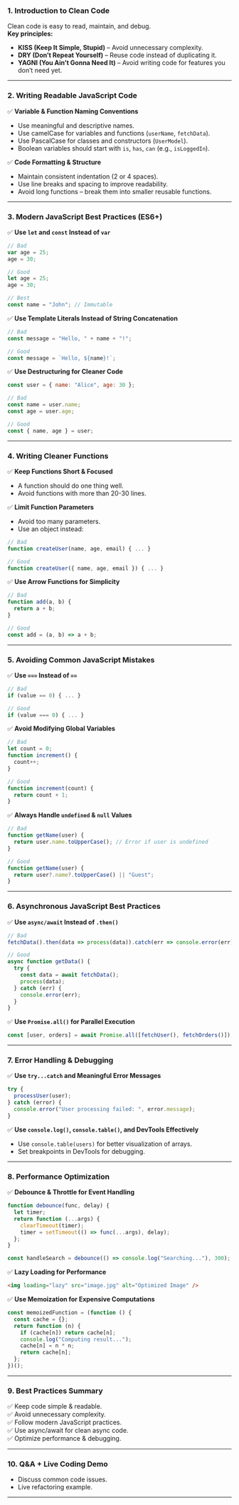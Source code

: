 
### 1. Introduction to Clean Code  
Clean code is easy to read, maintain, and debug.  
**Key principles:**  
- **KISS (Keep It Simple, Stupid)** – Avoid unnecessary complexity.  
- **DRY (Don’t Repeat Yourself)** – Reuse code instead of duplicating it.  
- **YAGNI (You Ain’t Gonna Need It)** – Avoid writing code for features you don’t need yet.  

---

### 2. Writing Readable JavaScript Code  
✅ **Variable & Function Naming Conventions**  
- Use meaningful and descriptive names.  
- Use camelCase for variables and functions (`userName`, `fetchData`).  
- Use PascalCase for classes and constructors (`UserModel`).  
- Boolean variables should start with `is`, `has`, `can` (e.g., `isLoggedIn`).  

✅ **Code Formatting & Structure**  
- Maintain consistent indentation (2 or 4 spaces).  
- Use line breaks and spacing to improve readability.  
- Avoid long functions – break them into smaller reusable functions.  

---

### 3. Modern JavaScript Best Practices (ES6+)  
✅ **Use `let` and `const` Instead of `var`**  
```javascript
// Bad
var age = 25;
age = 30;

// Good
let age = 25;
age = 30;

// Best
const name = "John"; // Immutable
```

✅ **Use Template Literals Instead of String Concatenation**  
```javascript
// Bad
const message = "Hello, " + name + "!";

// Good
const message = `Hello, ${name}!`;
```

✅ **Use Destructuring for Cleaner Code**  
```javascript
const user = { name: "Alice", age: 30 };

// Bad
const name = user.name;
const age = user.age;

// Good
const { name, age } = user;
```

---

### 4. Writing Cleaner Functions  
✅ **Keep Functions Short & Focused**  
- A function should do one thing well.  
- Avoid functions with more than 20-30 lines.  

✅ **Limit Function Parameters**  
- Avoid too many parameters.  
- Use an object instead:  
```javascript
// Bad
function createUser(name, age, email) { ... }

// Good
function createUser({ name, age, email }) { ... }
```

✅ **Use Arrow Functions for Simplicity**  
```javascript
// Bad
function add(a, b) {
  return a + b;
}

// Good
const add = (a, b) => a + b;
```

---

### 5. Avoiding Common JavaScript Mistakes  
✅ **Use `===` Instead of `==`**  
```javascript
// Bad
if (value == 0) { ... }

// Good
if (value === 0) { ... }
```

✅ **Avoid Modifying Global Variables**  
```javascript
// Bad
let count = 0;
function increment() {
  count++;
}

// Good
function increment(count) {
  return count + 1;
}
```

✅ **Always Handle `undefined` & `null` Values**  
```javascript
// Bad
function getName(user) {
  return user.name.toUpperCase(); // Error if user is undefined
}

// Good
function getName(user) {
  return user?.name?.toUpperCase() || "Guest";
}
```

---

### 6. Asynchronous JavaScript Best Practices  
✅ **Use `async/await` Instead of `.then()`**  
```javascript
// Bad
fetchData().then(data => process(data)).catch(err => console.error(err));

// Good
async function getData() {
  try {
    const data = await fetchData();
    process(data);
  } catch (err) {
    console.error(err);
  }
}
```

✅ **Use `Promise.all()` for Parallel Execution**  
```javascript
const [user, orders] = await Promise.all([fetchUser(), fetchOrders()]);
```

---

### 7. Error Handling & Debugging  
✅ **Use `try...catch` and Meaningful Error Messages**  
```javascript
try {
  processUser(user);
} catch (error) {
  console.error("User processing failed: ", error.message);
}
```

✅ **Use `console.log()`, `console.table()`, and DevTools Effectively**  
- Use `console.table(users)` for better visualization of arrays.  
- Set breakpoints in DevTools for debugging.  

---

### 8. Performance Optimization  
✅ **Debounce & Throttle for Event Handling**  
```javascript
function debounce(func, delay) {
  let timer;
  return function (...args) {
    clearTimeout(timer);
    timer = setTimeout(() => func(...args), delay);
  };
}

const handleSearch = debounce(() => console.log("Searching..."), 300);
```

✅ **Lazy Loading for Performance**  
```html
<img loading="lazy" src="image.jpg" alt="Optimized Image" />
```

✅ **Use Memoization for Expensive Computations**  
```javascript
const memoizedFunction = (function () {
  const cache = {};
  return function (n) {
    if (cache[n]) return cache[n];
    console.log("Computing result...");
    cache[n] = n * n;
    return cache[n];
  };
})();
```

---

### 9. Best Practices Summary  
✅ Keep code simple & readable.  
✅ Avoid unnecessary complexity.  
✅ Follow modern JavaScript practices.  
✅ Use async/await for clean async code.  
✅ Optimize performance & debugging.  

---

### 10. Q&A + Live Coding Demo  
- Discuss common code issues.  
- Live refactoring example.  

---

